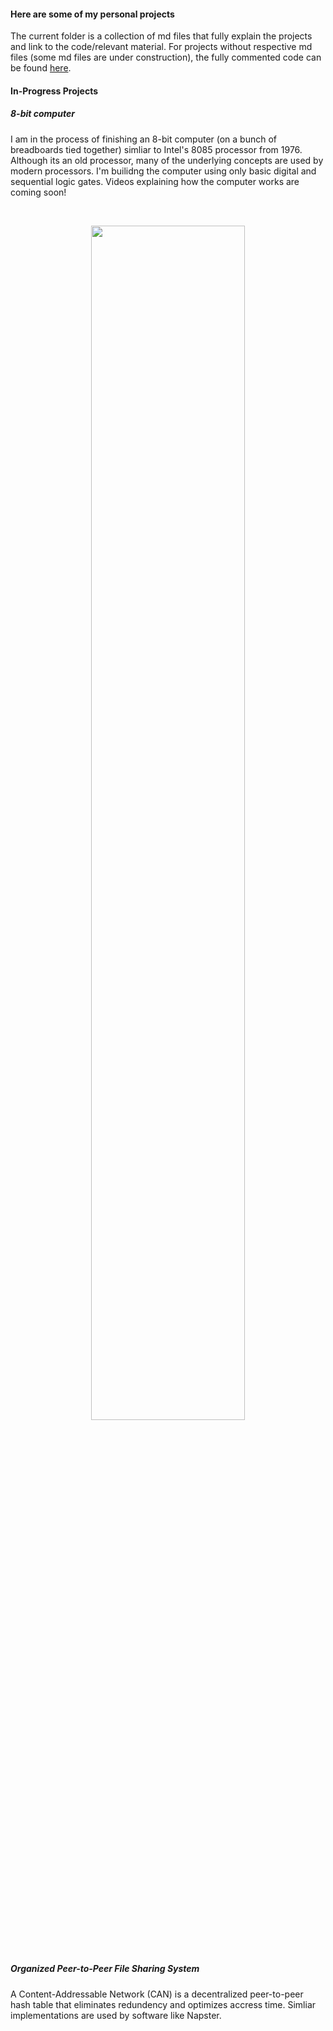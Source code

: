 #### Here are some of my personal projects


The current folder is a collection of md files that fully explain the projects and link to the code/relevant material. For projects without respective md files (some md files are under construction), the fully commented code can be found [here](https://github.com/andy9kv/Projects/tree/master/Project_Files).


#### In-Progress Projects

##### 8-bit computer

I am in the process of finishing an 8-bit computer (on a bunch of breadboards tied together) simliar to Intel's 8085 processor from 1976.
Although its an old processor, many of the underlying concepts are used by modern processors. I'm builidng the computer using only basic digital and sequential logic gates. Videos explaining how the computer works are coming soon!

<br><p align="center"><img width="70%" height="70%" src="media/afr/full_8bit.jpg"></p><br>

##### Organized Peer-to-Peer File Sharing System

A Content-Addressable Network (CAN) is a decentralized peer-to-peer hash table that eliminates redundency and optimizes accress time. Simliar implementations are used by software like Napster.

